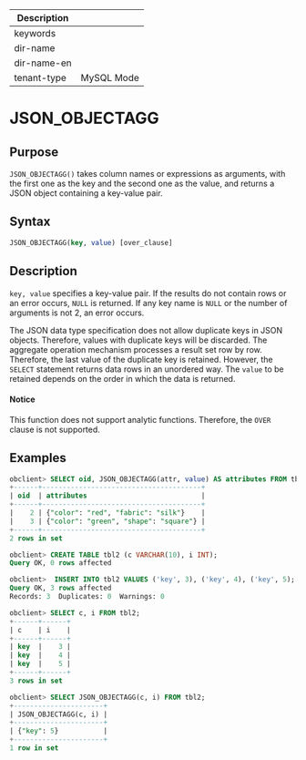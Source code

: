 | Description   |                 |
|---------------|-----------------|
| keywords      |                 |
| dir-name      |                 |
| dir-name-en   |                 |
| tenant-type   | MySQL Mode      |

# JSON_OBJECTAGG

## Purpose

`JSON_OBJECTAGG()` takes column names or expressions as arguments, with the first one as the key and the second one as the value, and returns a JSON object containing a key-value pair.

## Syntax

```sql
JSON_OBJECTAGG(key, value) [over_clause]
```

## Description

`key, value` specifies a key-value pair. If the results do not contain rows or an error occurs, `NULL` is returned. If any key name is `NULL` or the number of arguments is not 2, an error occurs.

The JSON data type specification does not allow duplicate keys in JSON objects. Therefore, values with duplicate keys will be discarded. The aggregate operation mechanism
processes a result set row by row. Therefore, the last value of the duplicate key is retained. However, the `SELECT` statement
returns data rows in an unordered way. The `value` to be retained depends on the order in which the data is returned.
  <main id="notice" type='notice'>
    <h4>Notice</h4>
    <p>This function does not support analytic functions. Therefore, the <code>OVER</code> clause is not supported. </p>
  </main>

## Examples

```sql
obclient> SELECT oid, JSON_OBJECTAGG(attr, value) AS attributes FROM tbl1 GROUP BY oid;
+------+---------------------------------------+
| oid  | attributes                            |
+------+---------------------------------------+
|    2 | {"color": "red", "fabric": "silk"}    |
|    3 | {"color": "green", "shape": "square"} |
+------+---------------------------------------+
2 rows in set

obclient> CREATE TABLE tbl2 (c VARCHAR(10), i INT);
Query OK, 0 rows affected

obclient>  INSERT INTO tbl2 VALUES ('key', 3), ('key', 4), ('key', 5);
Query OK, 3 rows affected
Records: 3  Duplicates: 0  Warnings: 0

obclient> SELECT c, i FROM tbl2;
+------+------+
| c    | i    |
+------+------+
| key  |    3 |
| key  |    4 |
| key  |    5 |
+------+------+
3 rows in set

obclient> SELECT JSON_OBJECTAGG(c, i) FROM tbl2;
+----------------------+
| JSON_OBJECTAGG(c, i) |
+----------------------+
| {"key": 5}           |
+----------------------+
1 row in set
```
